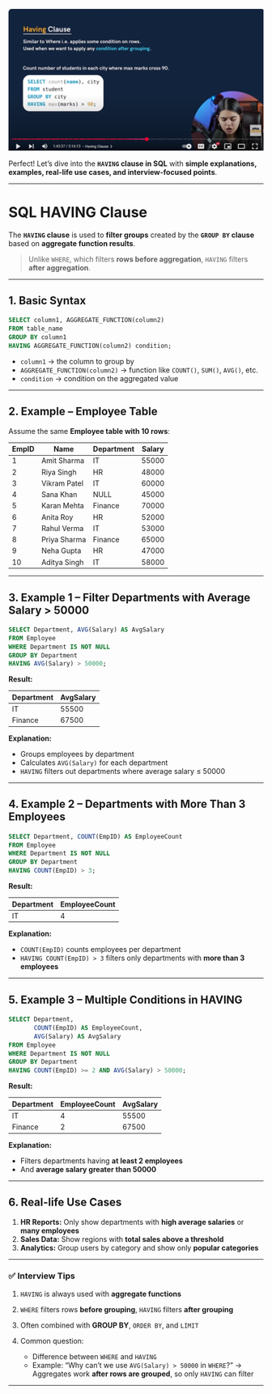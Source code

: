 ![alt text](image-3.png)

Perfect! Let’s dive into the **`HAVING` clause in SQL** with **simple explanations, examples, real-life use cases, and interview-focused points**.

---

# SQL HAVING Clause

The **`HAVING` clause** is used to **filter groups** created by the **`GROUP BY` clause** based on **aggregate function results**.

> Unlike `WHERE`, which filters **rows before aggregation**, `HAVING` filters **after aggregation**.

---

## 1. **Basic Syntax**

```sql
SELECT column1, AGGREGATE_FUNCTION(column2)
FROM table_name
GROUP BY column1
HAVING AGGREGATE_FUNCTION(column2) condition;
```

* `column1` → the column to group by
* `AGGREGATE_FUNCTION(column2)` → function like `COUNT()`, `SUM()`, `AVG()`, etc.
* `condition` → condition on the aggregated value

---

## 2. **Example – Employee Table**

Assume the same **Employee table with 10 rows**:

| EmpID | Name         | Department | Salary |
| ----- | ------------ | ---------- | ------ |
| 1     | Amit Sharma  | IT         | 55000  |
| 2     | Riya Singh   | HR         | 48000  |
| 3     | Vikram Patel | IT         | 60000  |
| 4     | Sana Khan    | NULL       | 45000  |
| 5     | Karan Mehta  | Finance    | 70000  |
| 6     | Anita Roy    | HR         | 52000  |
| 7     | Rahul Verma  | IT         | 53000  |
| 8     | Priya Sharma | Finance    | 65000  |
| 9     | Neha Gupta   | HR         | 47000  |
| 10    | Aditya Singh | IT         | 58000  |

---

## 3. **Example 1 – Filter Departments with Average Salary > 50000**

```sql
SELECT Department, AVG(Salary) AS AvgSalary
FROM Employee
WHERE Department IS NOT NULL
GROUP BY Department
HAVING AVG(Salary) > 50000;
```

**Result:**

| Department | AvgSalary |
| ---------- | --------- |
| IT         | 55500     |
| Finance    | 67500     |

**Explanation:**

* Groups employees by department
* Calculates `AVG(Salary)` for each department
* `HAVING` filters out departments where average salary ≤ 50000

---

## 4. **Example 2 – Departments with More Than 3 Employees**

```sql
SELECT Department, COUNT(EmpID) AS EmployeeCount
FROM Employee
WHERE Department IS NOT NULL
GROUP BY Department
HAVING COUNT(EmpID) > 3;
```

**Result:**

| Department | EmployeeCount |
| ---------- | ------------- |
| IT         | 4             |

**Explanation:**

* `COUNT(EmpID)` counts employees per department
* `HAVING COUNT(EmpID) > 3` filters only departments with **more than 3 employees**

---

## 5. **Example 3 – Multiple Conditions in HAVING**

```sql
SELECT Department,
       COUNT(EmpID) AS EmployeeCount,
       AVG(Salary) AS AvgSalary
FROM Employee
WHERE Department IS NOT NULL
GROUP BY Department
HAVING COUNT(EmpID) >= 2 AND AVG(Salary) > 50000;
```

**Result:**

| Department | EmployeeCount | AvgSalary |
| ---------- | ------------- | --------- |
| IT         | 4             | 55500     |
| Finance    | 2             | 67500     |

**Explanation:**

* Filters departments having **at least 2 employees**
* And **average salary greater than 50000**

---

## 6. **Real-life Use Cases**

1. **HR Reports:** Only show departments with **high average salaries** or **many employees**
2. **Sales Data:** Show regions with **total sales above a threshold**
3. **Analytics:** Group users by category and show only **popular categories**

---

### ✅ Interview Tips

1. `HAVING` is always used with **aggregate functions**
2. `WHERE` filters rows **before grouping**, `HAVING` filters **after grouping**
3. Often combined with **GROUP BY**, `ORDER BY`, and `LIMIT`
4. Common question:

   * Difference between `WHERE` and `HAVING`
   * Example: “Why can’t we use `AVG(Salary) > 50000` in `WHERE`?” → Aggregates work **after rows are grouped**, so only `HAVING` can filter

---

